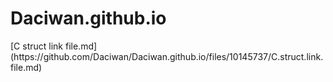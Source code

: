 # Daciwan.github.io
<!DOCTYPE html>
<html lang="en">

<head>
    <meta charset="UTF-8">
    <meta name="viewport" content="width=device-width,intial-scale=1.0">
    <meta http-equiv="X-UA-Compatible" content="ie=edge">
    <title>Document</title>
</head>
<body>
  
</body>

</html>
[C struct link  file.md](https://github.com/Daciwan/Daciwan.github.io/files/10145737/C.struct.link.file.md)
